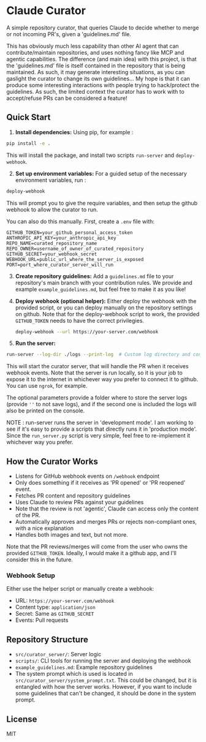 # Claude Curator

A simple repository curator, that queries Claude to decide whether to merge or not incoming PR's, given a 'guidelines.md' file.

This has obviously much less capability than other AI agent that can contribute/maintain repositories, and uses nothing fancy like MCP and agentic capabilities. The difference (and main idea) with this project, is that the 'guidelines.md' file is itself contained in the repository that is being maintained. As such, it may generate interesting situations, as you can gaslight the curator to change its own guidelines... My hope is that it can produce some interesting interactions with people trying to hack/protect the guidelines. As such, the limited context the curator has to work with to accept/refuse PRs can be considered a feature!

## Quick Start

1. **Install dependencies:**
Using pip, for example :
```bash
pip install -e .
```

This will install the package, and install two scripts `run-server` and `deploy-webhook`.

2. **Set up environment variables:**
For a guided setup of the necessary environment variables, run :
```bash
deploy-webhook
```
This will prompt you to give the require variables, and then setup the github webhook to allow the curator to run.

You can also do this manually. First, create a `.env` file with:

```
GITHUB_TOKEN=your_github_personal_access_token
ANTHROPIC_API_KEY=your_anthropic_api_key
REPO_NAME=curated_repository_name
REPO_OWNER=username_of_owner_of_curated_repository
GITHUB_SECRET=your_webhook_secret
WEBHOOK_URL=public_url_where_the_server_is_exposed
PORT=port_where_curator_server_will_run
```

3. **Create repository guidelines:**
Add a `guidelines.md` file to your repository's main branch with your contribution rules. We provide and example `example_guidelines.md`, but feel free to make it as you like!

4. **Deploy webhook (optional helper):**
Either deploy the webhook with the provided script, or you can deploy manually on the repository settings on github. Note that for the deploy-webhook script to work, the provided `GITHUB_TOKEN` needs to have the correct privilegies.
   ```bash
   deploy-webhook --url https://your-server.com/webhook
   ```

5. **Run the server:**
```bash
run-server --log-dir ./logs --print-log  # Custom log directory and console output
```

This will start the curator server, that will handle the PR when it receives webhook events. Note that the server is run locally, so it is your job to expose it to the internet in whichever way you prefer to connect it to github. You can use `ngrok`, for example.

The optional parameters provide a folder where to store the server logs (provide `''` to not save logs), and if the second one is included the logs will also be printed on the console.

NOTE : run-server runs the server in 'development mode'. I am working to see if it's easy to provide a scripts that directly runs it in 'production mode'. Since the `run_server.py` script is very simple, feel free to re-implement it whichever way you prefer.

## How the Curator Works
- Listens for GitHub webhook events on `/webhook` endpoint
- Only does something if it receives as 'PR opened' or 'PR reopened' event.
- Fetches PR content and repository guidelines
- Uses Claude to review PRs against your guidelines
- Note that the review is not 'agentic', Claude can access only the content of the PR.
- Automatically approves and merges PRs or rejects non-compliant ones, with a nice explanation
- Handles both images and text, but not more.

Note that the PR reviews/merges will come from the user who owns the provided `GITHUB_TOKEN`. Ideally, I would make it a github app, and I'll consider this in the future.

### Webhook Setup

Either use the helper script or manually create a webhook:
- URL: `https://your-server.com/webhook`
- Content type: `application/json`
- Secret: Same as `GITHUB_SECRET`
- Events: Pull requests

## Repository Structure

- `src/curator_server/`: Server logic
- `scripts/`: CLI tools for running the server and deploying the webhook
- `example_guidelines.md`: Example repository guidelines
- The system prompt which is used is located in `src/curator_server/system_prompt.txt`. This could be changed, but it is entangled with how the server works. However, if you want to include some guidelines that can't be changed, it should be done in the system prompt.

## License
MIT